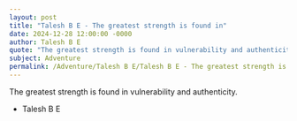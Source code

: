 ```yaml
---
layout: post
title: "Talesh B E - The greatest strength is found in"
date: 2024-12-28 12:00:00 -0000
author: Talesh B E
quote: "The greatest strength is found in vulnerability and authenticity."
subject: Adventure
permalink: /Adventure/Talesh B E/Talesh B E - The greatest strength is found in
---
```


The greatest strength is found in vulnerability and authenticity.

- Talesh B E
